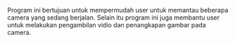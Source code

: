 Program ini bertujuan untuk mempermudah user untuk memantau beberapa camera yang sedang berjalan. 
Selain itu program ini juga membantu user untuk melakukan pengambilan vidio dan penangkapan gambar pada camera.
